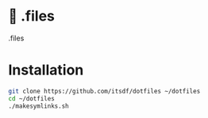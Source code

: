 :wrench: .files
===

.files

Installation
===

``` bash
git clone https://github.com/itsdf/dotfiles ~/dotfiles
cd ~/dotfiles
./makesymlinks.sh
```
